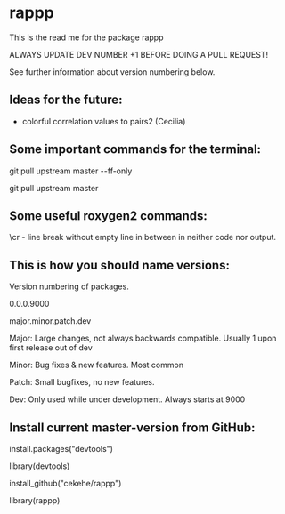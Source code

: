 # rappp

This is the read me for the package rappp

ALWAYS UPDATE DEV NUMBER +1 BEFORE DOING A PULL REQUEST!

See further information about version numbering below. 

Ideas for the future:
---------------------

- colorful correlation values to pairs2 (Cecilia)


Some important commands for the terminal:
-----------------------------------------

git pull upstream master --ff-only

git pull upstream master

Some useful roxygen2 commands:
-----------------------------------------
\\cr - line break without empty line in between in neither code nor output.

This is how you should name versions: 
-------------------------------------

Version numbering of packages. 

0.0.0.9000

major.minor.patch.dev

Major: Large changes, not always backwards compatible. Usually 1 upon first release out of dev

Minor: Bug fixes & new features. Most common

Patch: Small bugfixes, no new features.

Dev: Only used while under development. Always starts at 9000

Install current master-version from GitHub: 
-------------------------------------------
install.packages("devtools")

library(devtools)

install_github("cekehe/rappp")

library(rappp)
